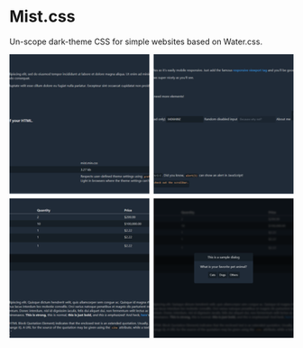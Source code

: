 # Mist.css

Un-scope dark-theme CSS for simple websites based on Water.css.

![Demo Image](https://github.com/puckowski/Mist.css/blob/master/images/demo.png)

